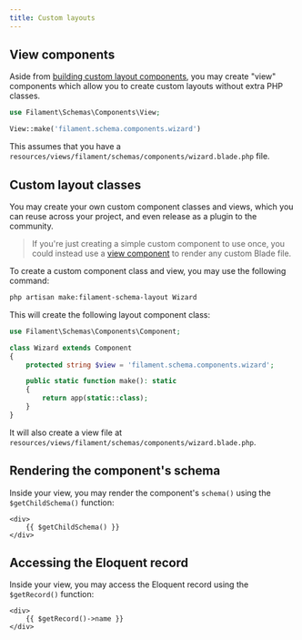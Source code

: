 ```yaml
---
title: Custom layouts
---
```


## View components

Aside from [building custom layout components](#custom-layout-classes), you may create "view" components which allow you to create custom layouts without extra PHP classes.

```php
use Filament\Schemas\Components\View;

View::make('filament.schema.components.wizard')
```

This assumes that you have a `resources/views/filament/schemas/components/wizard.blade.php` file.

## Custom layout classes

You may create your own custom component classes and views, which you can reuse across your project, and even release as a plugin to the community.

> If you're just creating a simple custom component to use once, you could instead use a [view component](#view-components) to render any custom Blade file.

To create a custom component class and view, you may use the following command:

```bash
php artisan make:filament-schema-layout Wizard
```

This will create the following layout component class:

```php
use Filament\Schemas\Components\Component;

class Wizard extends Component
{
    protected string $view = 'filament.schema.components.wizard';

    public static function make(): static
    {
        return app(static::class);
    }
}
```

It will also create a view file at `resources/views/filament/schemas/components/wizard.blade.php`.

## Rendering the component's schema

Inside your view, you may render the component's `schema()` using the `$getChildSchema()` function:

```blade
<div>
    {{ $getChildSchema() }}
</div>
```

## Accessing the Eloquent record

Inside your view, you may access the Eloquent record using the `$getRecord()` function:

```blade
<div>
    {{ $getRecord()->name }}
</div>
```
